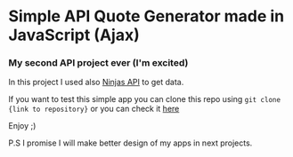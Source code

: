 # Simple API Quote Generator made in JavaScript (Ajax)
### My second API project ever (I'm excited)
In this project I used also [Ninjas API](https://api-ninjas.com/) to get data.

If you want to test this simple app you can clone this repo using `git clone {link to repository}` or you can check it [here](https://barmcoovy.github.io/RandomQuoteGenerator/)

Enjoy ;)

P.S I promise I will make better design of my apps in next projects.
